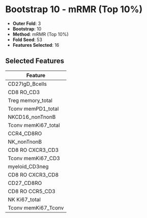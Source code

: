 # Bootstrap 10 - mRMR (Top 10%)

- **Outer Fold**: 3
- **Bootstrap**: 10
- **Method**: mRMR (Top 10%)
- **Fold Seed**: 53
- **Features Selected**: 16

## Selected Features

| Feature |
|---------|
| CD27IgD_Bcells |
| CD8 RO_CD3 |
| Treg memory_total |
| Tconv memPD1_total |
| NKCD16_nonTnonB |
| Tconv memKi67_total |
| CCR4_CD8RO |
| NK_nonTnonB |
| CD8 RO CXCR3_CD3 |
| Tconv memKi67_CD3 |
| myeloid_CD3neg |
| CD8 RO CXCR3_CD8 |
| CD27_CD8RO |
| CD8 RO CCR5_CD3 |
| NK Ki67_total |
| Tconv memKi67_Tconv |
